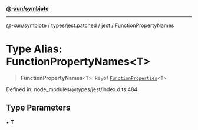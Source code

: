 [**@-xun/symbiote**](../../../../../README.md)

***

[@-xun/symbiote](../../../../../README.md) / [types/jest.patched](../../../README.md) / [jest](../README.md) / FunctionPropertyNames

# Type Alias: FunctionPropertyNames\<T\>

> **FunctionPropertyNames**\<`T`\>: keyof [`FunctionProperties`](FunctionProperties.md)\<`T`\>

Defined in: node\_modules/@types/jest/index.d.ts:484

## Type Parameters

• **T**

